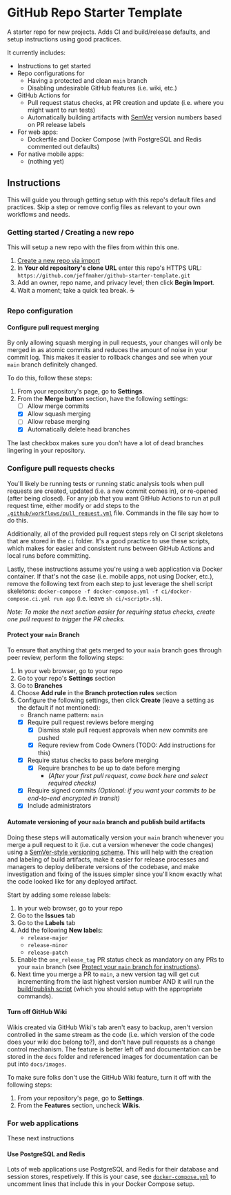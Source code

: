 # GitHub Repo Starter Template

A starter repo for new projects. Adds CI and build/release defaults, and setup instructions using good practices.

It currently includes:

- Instructions to get started
- Repo configurations for
    - Having a protected and clean `main` branch
    - Disabling undesirable GitHub features (i.e. wiki, etc.)
- GitHub Actions for 
    - Pull request status checks, at PR creation and update (i.e. where you might want to run tests)
    - Automatically building artifacts with [SemVer](https://semver.org) version numbers based on PR release labels
- For web apps:
    - Dockerfile and Docker Compose (with PostgreSQL and Redis commented out defaults)
- For native mobile apps:
    - (nothing yet)

## Instructions

This will guide you through getting setup with this repo's default files and practices. Skip a step or remove config files as relevant to your own workflows and needs.

### Getting started / Creating a new repo

This will setup a new repo with the files from within this one.

1. [Create a new repo via import](https://github.com/new/import)
1. In **Your old repository's clone URL** enter this repo's HTTPS URL: `https://github.com/jeffmaher/github-starter-template.git`
1. Add an owner, repo name, and privacy level; then click **Begin Import**.
1. Wait a moment; take a quick tea break. ☕️

### Repo configuration

#### Configure pull request merging

By only allowing squash merging in pull requests, your changes will only be merged in as atomic commits and reduces the amount of noise in your commit log. This makes it easier to rollback changes and see when your `main` branch definitely changed.

To do this, follow these steps:

1. From your repository's page, go to **Settings**.
2. From the **Merge button** section, have the following settings:
    - [ ] Allow merge commits
    - [X] Allow squash merging
    - [ ] Allow rebase merging
    - [X] Automatically delete head branches

The last checkbox makes sure you don't have a lot of dead branches lingering in your repository. 

### Configure pull requests checks

You'll likely be running tests or running static analysis tools when pull requests are created, updated (i.e. a new commit comes in), or re-opened (after being closed). For any job that you want GitHub Actions to run at pull request time, either modify or add steps to the [`.github/workflows/pull_request.yml`](.github/workflows/pull_request.yml) file. Commands in the file say how to do this.

Additionally, all of the provided pull request steps rely on CI script skeletons that are stored in the `ci` folder. It's a good practice to use these scripts, which makes for easier and consistent runs between GitHub Actions and local runs before committing.

Lastly, these instructions assume you're using a web application via Docker container. If that's not the case (i.e. mobile apps, not using Docker, etc.), remove the following text from each step to just leverage the shell script skeletons: `docker-compose -f docker-compose.yml -f ci/docker-compose.ci.yml run app` (i.e. leave `sh ci/<script>.sh`).

_Note: To make the next section easier for requiring status checks, create one pull request to trigger the PR checks._

#### Protect your `main` Branch

To ensure that anything that gets merged to your `main` branch goes through peer review, perform the following steps:

1. In your web browser, go to your repo
1. Go to your repo's **Settings** section
1. Go to **Branches**
1. Choose **Add rule** in the **Branch protection rules** section
1. Configure the following settings, then click **Create** (leave a setting as the default if not mentioned):
    - Branch name pattern: `main`
    - [X] Require pull request reviews before merging
        - [X] Dismiss stale pull request approvals when new commits are pushed
        - [X] Requre review from Code Owners (TODO: Add instructions for this)
    - [X] Require status checks to pass before merging
        - [X] Require branches to be up to date before merging
            - _(After your first pull request, come back here and select required checks)_
    - [X] Require signed commits _(Optional: if you want your commits to be end-to-end encrypted in transit)_
    - [X] Include administrators

#### Automate versioning of your `main` branch and publish build artifacts

Doing these steps will automatically version your `main` branch whenever you merge a pull request to it (i.e. cut a version whenever the code changes) using a [SemVer-style versioning scheme](https://semver.org). This will help with the creation and labeling of build artifacts, make it easier for release processes and managers to deploy deliberate versions of the codebase, and make investigation and fixing of the issues simpler since you'll know exactly what the code looked like for any deployed artifact.

Start by adding some release labels:

1. In your web browser, go to your repo
1. Go to the **Issues** tab
1. Go to the **Labels** tab
1. Add the following **New label**s:
    - `release-major`
    - `release-minor`
    - `release-patch`
1. Enable the `one_release_tag` PR status check as mandatory on any PRs to your `main` branch (see [Protect your `main` branch for instructions](#protect-your-main-branch)).
1. Next time you merge a PR to `main`, a new version tag will get cut incrementing from the last highest version number AND it will run the [build/publish script](ci/build_and_publish.sh) (which you should setup with the appropriate commands).

#### Turn off GitHub Wiki

Wikis created via GitHub Wiki's tab aren't easy to backup, aren't version controlled in the same stream as the code (i.e. which version of the code does your wiki doc belong to?), and don't have pull requests as a change control mechanism. The feature is better left off and documentation can be stored in the `docs` folder and referenced images for documentation can be put into `docs/images`.

To make sure folks don't use the GitHub Wiki feature, turn it off with the following steps:

1. From your repository's page, go to **Settings**.
1. From the **Features** section, uncheck **Wikis**.

### For web applications

These next instructions 

#### Use PostgreSQL and Redis

Lots of web applications use PostgreSQL and Redis for their database and session stores, respetively. If this is your case, see [`docker-compose.yml`](docker-compose.yml) to uncomment lines that include this in your Docker Compose setup.

